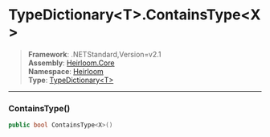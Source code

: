 # TypeDictionary\<T>.ContainsType\<X>

> **Framework**: .NETStandard,Version=v2.1  
> **Assembly**: [Heirloom.Core][0]  
> **Namespace**: [Heirloom][0]  
> **Type**: [TypeDictionary\<T>][1]

--------------------------------------------------------------------------------

### ContainsType<X>()

```cs
public bool ContainsType<X>()
```

[0]: ../Heirloom.Core.md
[1]: Heirloom.TypeDictionary[T].md
